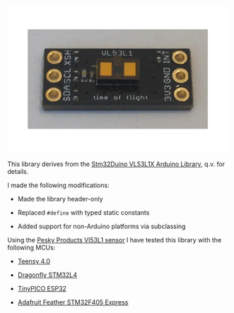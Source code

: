 <a href="https://www.tindie.com/products/onehorse/vl53l1-long-range-proximity-sensor"><img src="vl53l1.jpg" width=500></a>

This library derives from the 
[Stm32Duino VL53L1X Arduino Library](https://github.com/stm32duino/VL53L1X), q.v. for details.

I made the following modifications:

* Made the library header-only

* Replaced ```#define``` with typed static constants

* Added support for non-Arduino platforms via subclassing

Using the [Pesky Products Vl53L1 sensor](https://www.tindie.com/products/onehorse/vl53l1-long-range-proximity-sensor)
I have tested this library with the following MCUs:

* [Teensy 4.0](https://www.pjrc.com/store/teensy40.html)

* [Dragonfly STM32L4](https://www.tindie.com/products/tleracorp/dragonfly-stm32l47696-development-board)
  
* [TinyPICO ESP32](https://www.tinypico.com/)

* [Adafruit Feather STM32F405 Express](https://www.adafruit.com/product/4382)
